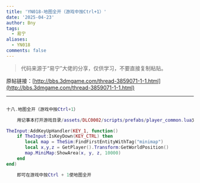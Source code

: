 ```yaml
---
title: 'YN018-地图全开（游戏中按Ctrl+1）'
date: '2025-04-23'
author: Bny
tags:
  - 易宁
aliases:
  - YN018
comments: false
---
```


> 代码来源于“易宁”大佬的分享，仅供学习，不要直接复制粘贴。

原帖链接：[http://bbs.3dmgame.com/thread-3859071-1-1.html](http://bbs.3dmgame.com/thread-3859071-1-1.html)

---

```lua  

十八.地图全开（游戏中按Ctrl+1）	用记事本打开游戏目录/assets/DLC0002/scripts/prefabs/player_common.lua文件，在inst:AddComponent("resurrectable")下一行插入以下内容：TheInput:AddKeyUpHandler(KEY_1, function()	if TheInput:IsKeyDown(KEY_CTRL) then	   local map = TheSim:FindFirstEntityWithTag("minimap")	   local x,y,z = GetPlayer().Transform:GetWorldPosition()	   map.MiniMap:ShowArea(x, y, z, 10000)	endend)	即可在游戏中按Ctrl + 1使地图全开

```  

